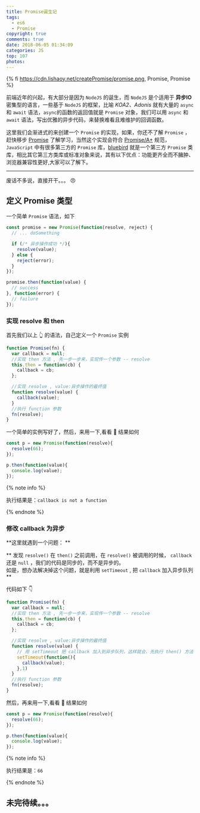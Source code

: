 ```yaml
---
title: Promise诞生记
tags:
  - es6
  - Promise
copyright: true
comments: true
date: 2018-06-05 01:34:09
categories: JS
top: 107
photos:
---
```


{% fi https://cdn.lishaoy.net/createPromise/promise.png, Promise, Promise %}

前端近年的兴起，有大部分是因为 `NodeJS` 的诞生，而 `NodeJS` 是个适用于 **异步IO** 密集型的语言，一些基于 `NodeJS` 的框架，比喻 *KOA2、Adonis* 就有大量的 `async` 和 `await` 语法，`async`的函数的返回值就是 `Promise` 对象，我们可以用 `async` 和 `await` 语法，写出优雅的异步代码，来替换难看且难维护的回调函数。

这里我们会渐进式的来创建一个 `Promise` 的实现，如果，你还不了解 `Promise` ，赶快移步 [Promise](http://es6.ruanyifeng.com/#docs/promise) 了解学习，当然这个实现会符合 [Promise/A+](https://promisesaplus.com) 规范，`JavaScript` 中有很多第三方的 `Promise` 库，[bluebird](http://bluebirdjs.com/docs/getting-started.html) 就是一个第三方 `Promise` 类库，相比其它第三方类库或标准对象来说，其有以下优点：功能更齐全而不臃肿、浏览器兼容性更好,大家可以了解下。

---

<!-- more -->

废话不多说，直接开干。。。 😠

## 定义 Promise 类型

一个简单 `Promise` 语法，如下

```javascript
const promise = new Promise(function(resolve, reject) {
  // ... doSomething

  if (/* 异步操作成功 */){
    resolve(value);
  } else {
    reject(error);
  }
});

promise.then(function(value) {
  // success
}, function(error) {
  // failure
});
```

### 实现 resolve 和 then

首先我们以上 👆 的语法，自己定义一个 `Promise` 实例

```javascript
function Promise(fn) {
  var callback = null;
  //实现 then 方法 , 先一步一步来，实现传一个参数 -- resolve
  this.then = function(cb) {
    callback = cb;
  };

  //实现 resolve , value:异步操作的最终值
  function resolve(value) {
    callback(value);
  }
  //执行 function 参数
  fn(resolve);
}
```

一个简单的实例写好了，然后，来用一下,看看 👀 结果如何

```javascript
const p = new Promise(function(resolve){
  resolve(66);
});

p.then(function(value){
  console.log(value);
});
```


{% note info %}

执行结果是：`callback is not a function`

{% endnote %}

### 修改 callback 为异步

**这里就遇到一个问题： **  

** 发现 `resolve()` 在 `then()` 之前调用，在 `resolve()` 被调用的时候， `callback` 还是 `null` ，我们的代码是同步的，而不是异步的。</br> 如是，想办法解决掉这个问题，就是利用 `setTimeout` , 把 `callback` 加入异步队列** 

代码如下 👇

```javascript
function Promise(fn) {
  var callback = null;
  //实现 then 方法 , 先一步一步来，实现传一个参数 -- resolve
  this.then = function(cb) {
    callback = cb;
  };

  //实现 resolve , value:异步操作的最终值
  function resolve(value) {
    // 用 setTimeout 把 callback 加入到异步队列，这样就会，先执行 then() 方法
    setTimeout(function(){
      callback(value);
    },1)
  }
  //执行 function 参数
  fn(resolve);
}
```

然后，再来用一下,看看 👀 结果如何

```javascript
const p = new Promise(function(resolve){
  resolve(66);
});

p.then(function(value){
  console.log(value);
});
```

{% note info %}

执行结果是：`66`

{% endnote %}

## 未完待续。。。
